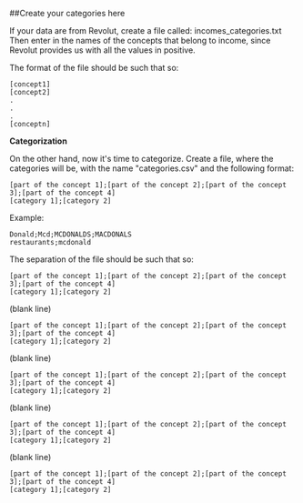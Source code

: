 ##Create your categories here

If your data are from Revolut, create a file called:
incomes_categories.txt
Then enter in the names of the concepts that belong to income, since Revolut provides
us with all the values in positive.

The format of the file should be such that so:

~~~
[concept1]
[concept2]
.
.
.
[conceptn]
~~~

**Categorization**

On the other hand, now it's time to categorize.
Create a file, where the categories will be, with the name "categories.csv" and the following format:

~~~
[part of the concept 1];[part of the concept 2];[part of the concept 3];[part of the concept 4]
[category 1];[category 2]
~~~

Example:

~~~
Donald;Mcd;MCDONALDS;MACDONALS
restaurants;mcdonald
~~~

The separation of the file should be such that so:

~~~
[part of the concept 1];[part of the concept 2];[part of the concept 3];[part of the concept 4]
[category 1];[category 2]
~~~
(blank line)
~~~
[part of the concept 1];[part of the concept 2];[part of the concept 3];[part of the concept 4]
[category 1];[category 2]
~~~
(blank line)
~~~
[part of the concept 1];[part of the concept 2];[part of the concept 3];[part of the concept 4]
[category 1];[category 2]
~~~
(blank line)
~~~
[part of the concept 1];[part of the concept 2];[part of the concept 3];[part of the concept 4]
[category 1];[category 2]
~~~
(blank line)
~~~
[part of the concept 1];[part of the concept 2];[part of the concept 3];[part of the concept 4]
[category 1];[category 2]
~~~